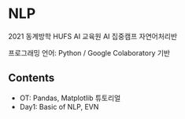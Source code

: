 # NLP
2021 동계방학 HUFS AI 교육원 AI 집중캠프 자연어처리반

프로그래밍 언어: Python / Google Colaboratory 기반

## Contents
 - OT: Pandas, Matplotlib 튜토리얼
 - Day1: Basic of NLP, EVN

